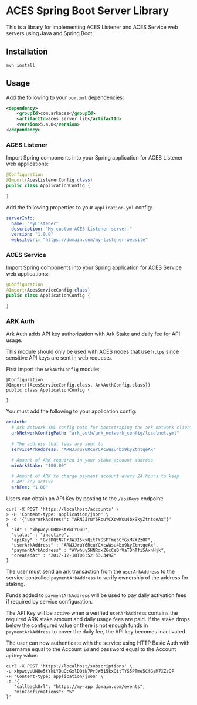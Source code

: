 # ACES Spring Boot Server Library

This is a library for implementing ACES Listener and ACES Service web servers 
using Java and Spring Boot.


## Installation

```
mvn install
```

## Usage

Add the following to your `pom.xml` dependencies:

```xml
<dependency>
    <groupId>com.arkaces</groupId>
    <artifactId>aces_server_lib</artifactId>
    <version>5.4.0</version>
</dependency>
```

### ACES Listener

Import Spring components into your Spring application for ACES Listener web applications:

```java
@Configuration
@Import(AcesListenerConfig.class)
public class ApplicationConfig {

}
```

Add the following properties to your `application.yml` config:

```yaml
serverInfo:
  name: "MyListener"
  description: "My custom ACES Listener server."
  version: "1.0.0"
  websiteUrl: "https://domain.com/my-listener-website"
```

### ACES Service

Import Spring components into your Spring application for ACES Service web applications:

```java
@Configuration
@Import(AcesServiceConfig.class)
public class ApplicationConfig {

}
```


### ARK Auth

Ark Auth adds API key authorization with Ark Stake and daily fee
for API usage. 

This module should only be used with ACES nodes that
use `https` since sensitive API keys are sent in web requests.

First import the `ArkAuthConfig` module:

```
@Configuration
@Import({AcesServiceConfig.class, ArkAuthConfig.class})
public class ApplicationConfig {

}
``` 

You must add the following to your application config:

```yaml
arkAuth:
  # Ark Network YML config path for bootstraping the ark network client
  arkNetworkConfigPath: "ark_auth/ark_network_config/localnet.yml"
  
  # The address that fees are sent to
  serviceArkAddress: "ARNJJruY6RcuYCXcwWsu4bx9kyZtntqeAx"
  
  # Amount of ARK required in your stake account address
  minArkStake: "100.00"

  # Amount of ARK to charge payment account every 24 hours to keep
  # API key active
  arkFee: "1.00"
```

Users can obtain an API Key by posting to the `/apiKeys` endpoint:

```
curl -X POST 'https://localhost/accounts' \
> -H 'Content-type: application/json' \
> -d '{"userArkAddress": "ARNJJruY6RcuYCXcwWsu4bx9kyZtntqeAx"}'
{
  "id" : "xhpwcyuUH8e5tYkLYDuQ",
  "status" : "inactive",
  "apiKey" : "GxlDQtN7PrJW315kxQitTYS5PTme5CfGsM7XZzOF",
  "userArkAddress" : "ARNJJruY6RcuYCXcwWsu4bx9kyZtntqeAx",
  "paymentArkAddress" : "AYwhuy5HNRdxZ6cCeDrVaTDhTfi5AxnHjk",
  "createdAt" : "2017-12-18T06:52:53.349Z"
}
```

The user must send an ark transaction from the `userArkAddress`
to the service controlled `paymentArkAddress` to verify ownership
of the address for staking.

Funds added to `paymentArkAddress` will be used to pay daily
activation fees if required by service configuration.

The API Key will be `active` when a verified `userArkAddress`
contains the required ARK stake amount and daily usage fees
are paid. If the stake drops below the configured value or
there is not enough funds in `paymentArkAddress` to cover the
daily fee, the API key becomes inactivated.

The user can now authenticate with the service using HTTP 
Basic Auth with username equal to the Account `id` and password equal to the
Account `apiKey` value:

```
curl -X POST 'https://localhost/subscriptions' \
-u xhpwcyuUH8e5tYkLYDuQ:GxlDQtN7PrJW315kxQitTYS5PTme5CfGsM7XZzOF
-H 'Content-type: application/json' \
-d '{
   "callbackUrl": "https://my-app.domain.com/events",
   "minConfirmations": "5"
}'
```

